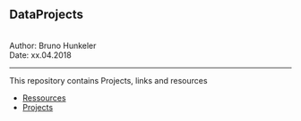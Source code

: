 <h2>DataProjects</h2>
<br>
Author: Bruno Hunkeler<br> 
Date:   xx.04.2018<br>
<hr>

This repository contains Projects, links and resources 

* [Ressources]()
* [Projects]()

